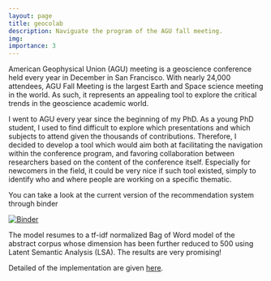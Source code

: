 ```yaml
---
layout: page
title: geocolab
description: Naviguate the program of the AGU fall meeting. 
img: 
importance: 3
---
```



American Geophysical  Union (AGU)  meeting is a  geoscience conference
held  every year  in December  in  San Francisco.  With nearly  24,000
attendees, AGU  Fall Meeting  is the largest  Earth and  Space science
meeting in  the world.  As such,  it represents  an appealing  tool to
explore the critical trends in the geoscience academic world.

I went to AGU every year since the beginning of my PhD. As a young PhD
student, I used  to find difficult to explore  which presentations and
which    subjects     to    attend    given    the     thousands    of
contributions. Therefore, I decided to  develop a tool which would aim
both at facilitating the navigation within the conference program, and
favoring collaboration between researchers based on the content of the
conference itself. Especially for newcomers  in the field, it could be
very  nice if  such tool  existed, simply  to identify  who and  where
people are working on a specific thematic.

You  can take  a look  at the  current version  of the  recommendation
system through binder 

[![Binder](http://mybinder.org/badge.svg)](http://mybinder.org/repo/cthorey/geocolab)

The model resumes to a tf-idf normalized Bag of Word model of the
abstract corpus whose dimension has  been further reduced to 500 using
Latent Semantic Analysis (LSA). The results are very promising! 

Detailed       of       the       implementation       are       given
[here](http://cthorey.github.io/AGU_Part3/).
